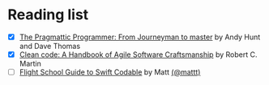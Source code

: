# Reading list

- [x] [The Pragmattic Programmer: From Journeyman to master](https://www.goodreads.com/book/show/4099.The_Pragmatic_Programmer?ac=1&from_search=true) by Andy Hunt and Dave Thomas 
- [x] [Clean code: A Handbook of Agile Software Craftsmanship](https://www.goodreads.com/book/show/3735293-clean-code) by Robert C. Martin
- [ ] [Flight School Guide to Swift Codable](https://gumroad.com/l/codable) by Matt [(@mattt)](https://twitter.com/mattt)
